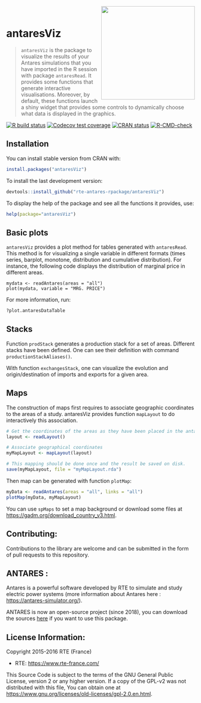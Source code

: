 <img src="man/figures/antares_simulator.png" align="right" width=250 />
<br/>

# antaresViz 

> `antaresViz` is the package to visualize the results of your Antares simulations that you have imported in the R session with package `antaresRead`. It provides some functions that generate interactive visualisations. Moreover, by default, these functions launch a shiny widget that provides some controls to dynamically choose what data is displayed in the graphics.

<!-- badges: start -->
[![R build status](https://github.com/rte-antares-rpackage/antaresViz/workflows/R-CMD-check/badge.svg)](https://github.com/rte-antares-rpackage/antaresViz/actions)
[![Codecov test coverage](https://codecov.io/gh/rte-antares-rpackage/antaresViz/branch/master/graph/badge.svg)](https://app.codecov.io/gh/rte-antares-rpackage/antaresViz?branch=master)
[![CRAN status](https://www.r-pkg.org/badges/version/antaresViz)](https://CRAN.R-project.org/package=antaresViz)
[![R-CMD-check](https://github.com/rte-antares-rpackage/antaresViz/actions/workflows/R-CMD-check.yaml/badge.svg)](https://github.com/rte-antares-rpackage/antaresViz/actions/workflows/R-CMD-check.yaml)
<!-- badges: end -->


## Installation

You can install stable version from CRAN with:

```r
install.packages("antaresViz")
```

To install the last development version:

```r
devtools::install_github("rte-antares-rpackage/antaresViz")
```

To display the help of the package and see all the functions it provides, use:

```r 
help(package="antaresViz")
```


## Basic plots

`antaresViz` provides a plot method for tables generated with `antaresRead`. This method is for visualizing a single variable in different formats (times series, barplot, monotone, distribution and cumulative distribution). For instance, the following code displays the distribution of marginal price in different areas.

```
mydata <- readAntares(areas = "all")
plot(mydata, variable = "MRG. PRICE")
```

For more information, run:

```r
?plot.antaresDataTable
```


## Stacks

Function `prodStack` generates a production stack for a set of areas. Different stacks have been defined. One can see their definition with command `productionStackAliases()`.

With function `exchangesStack`, one can visualize the evolution and origin/destination of imports and exports for a given area.



## Maps

The construction of maps first requires to associate geographic coordinates to the areas of a study. antaresViz provides function `mapLayout` to do interactively this association.

```r
# Get the coordinates of the areas as they have been placed in the antaresSoftware
layout <- readLayout()

# Associate geographical coordinates
myMapLayout <- mapLayout(layout)

# This mapping should be done once and the result be saved on disk.
save(myMapLayout, file = "myMapLayout.rda")

```

Then map can be generated with function `plotMap`:

```r
myData <- readAntares(areas = "all", links = "all")
plotMap(myData, myMapLayout)
```

You can use `spMaps` to set a map background or download some files at https://gadm.org/download_country_v3.html.


## Contributing:

Contributions to the library are welcome and can be submitted in the form of pull requests to this repository.

## ANTARES :
 Antares is a powerful software developed by RTE to simulate and study electric power systems (more information about Antares here : <https://antares-simulator.org/>).
 
 ANTARES is now an open-source project (since 2018), you can download the sources [here](https://github.com/AntaresSimulatorTeam/Antares_Simulator) if you want to use this package. 


## License Information:

Copyright 2015-2016 RTE (France)

* RTE: https://www.rte-france.com/

This Source Code is subject to the terms of the GNU General Public License, version 2 or any higher version. If a copy of the GPL-v2 was not distributed with this file, You can obtain one at https://www.gnu.org/licenses/old-licenses/gpl-2.0.en.html.
